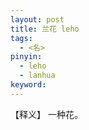 ```yaml
---     
layout: post    
title: 兰花 leho    
tags:    
  - <名>       
pinyin:       
  - leho    
  - lanhua        
keyword:      
---    
```


【释义】 一种花。           

